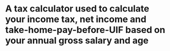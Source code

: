 # A tax calculator used to calculate your income tax, net income and take-home-pay-before-UIF based on your annual gross salary and age
